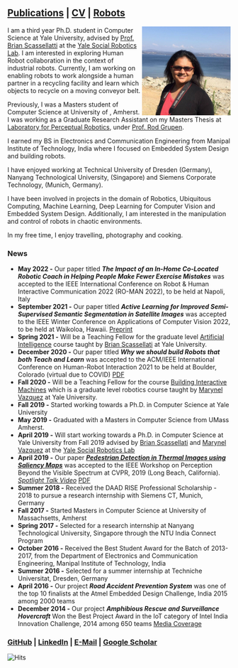 

## [Publications](https://sites.google.com/view/debasmita-publications/home) | [CV](https://sites.google.com/view/debasmita-cv/home) | [Robots](https://sites.google.com/view/debasmita-robots/home)

<img src="profile.jpg" alt="alt text" width="200" align="right"/>

I am a third year Ph.D. student in Computer Science at Yale University,  advised by [Prof. Brian Scassellatti](http://cs-www.cs.yale.edu/homes/scaz/) at the [Yale Social Robotics Lab](https://scazlab.yale.edu/). I am interested in exploring Human Robot collaboration in the context of industrial robots. Currently, I am working on enabling robots to work alongside a human partner in a recycling facility and  learn which objects to recycle on a moving conveyor belt.  


Previously, I was a Masters student of Computer Science at University of , Amherst. I was working as a Graduate Research Assistant on my Masters Thesis at [Laboratory for Perceptual Robotics](https://www-roboticMassachusettss.cs.umass.edu/), under [Prof. Rod Grupen](http://www-robotics.cs.umass.edu/~grupen/home.html). 

I earned my BS in Electronics and Communication Engineering from Manipal Institute of Technology, India where I focused on Embedded System Design and building robots. 

I have enjoyed working at Technical University of Dresden (Germany), Nanyang Technological University, (Singapore) and Siemens Corporate Technology, (Munich, Germany). 

I have been involved in projects in the domain of Robotics,  Ubiquitous Computing,  Machine Learning, Deep Learning for Computer Vision and Embedded System Design. Additionally,  I am interested in the manipulation and control of robots in chaotic environments.

In my free time, I enjoy travelling, photography and cooking. 

### News

- **May 2022 -** Our paper titled ***The Impact of an In-Home Co-Located Robotic Coach in Helping People Make Fewer Exercise Mistakes*** was accepted to the IEEE International Conference on Robot & Human Interactive Communication 2022 (RO-MAN 2022), to be held at Napoli, Italy 
- **September 2021 -** Our paper titled ***Active Learning for Improved Semi-Supervised Semantic Segmentation in Satellite Images*** was accepted to the IEEE Winter Conference on Applications of Computer Vision 2022, to be held at Waikoloa, Hawaii. [Preprint](https://arxiv.org/abs/2110.07782v1)
- **Spring 2021 -** Will be a Teaching Fellow for the graduate level [Artificial Intelligence]() course taught by [Brian Scassellati](http://www.cs.yale.edu/homes/scaz/) at Yale University. 
- **December 2020 -** Our paper titled ***Why we should build Robots that both Teach and Learn*** was accepted to the ACM/IEEE International Conference on Human-Robot Interaction 2021 to be held at Boulder, Colorado (virtual due to COVID) [PDF](https://scazlab.yale.edu/sites/default/files/files/hrifp1028-adamsonA.pdf)
- **Fall 2020 -** Will be a Teaching Fellow for the course [Building Interactive Machines](https://cpsc459-bim.gitlab.io/f20/) which is a graduate level robotics course taught by [Marynel Vazquez](http://www.marynel.net/) at Yale University. 
- **Fall 2019 -** Started working towards a Ph.D. in Computer Science at Yale University
- **May 2019 -** Graduated with a Masters in Computer Science from UMass Amherst. 
- **April 2019 -** Will start working towards a Ph.D. in Computer Science at Yale University from Fall 2019 advised by [Brian Scassellati](http://cs-www.cs.yale.edu/homes/scaz/) and [Marynel Vazquez](http://www.marynel.net/) at the [Yale Social Robotics Lab](https://scazlab.yale.edu/)
- **April 2019 -** Our paper [***Pedestrian Detection in Thermal Images using Saliency Maps***](https://arxiv.org/abs/1904.06859?context=cs) was accepted to the IEEE Workshop on Perception Beyond the Visible Spectrum at CVPR, 2019 (Long Beach, California). <span style="color:red">*[Spotlight Talk Video](https://www.youtube.com/watch?v=Ohs6VUkdcQU&t=19s)*</span> [PDF](https://arxiv.org/abs/1904.06859?context=cs)
- **Summer 2018 -** Received the DAAD RISE Professional Scholarship - 2018 to pursue a research internship with Siemens CT, Munich, Germany
- **Fall 2017 -** Started Masters in Computer Science at University of Massachsetts, Amherst 
- **Spring 2017 -** Selected for a research internship at Nanyang Technological University, Singapore through the NTU India Connect Program 
- **October 2016 -** Received the Best Student Award for the Batch of 2013-2017, from the Department of Electronics and Communication Engineering, Manipal Institute of Technology, India
- **Summer 2016 -** Selected for a summer internship at Techniche Universitat, Dresden, Germany
- **April 2016 -** Our project ***Road Accident Prevention System*** was one of the top 10 finalists at the Atmel Embedded Design Challenge, India 2015 among 2000 teams
- **December 2014 -** Our project ***Amphibious Rescue and Surveillance Hovercraft*** Won the Best Project Award in the IoT category of Intel India Innovation Challenge, 2014 among 650 teams [Media Coverage](http://thebengalurutimes.blogspot.com/2014/12/intel-india-hosts-first-ever-intel.html)


### [GitHub](https://github.com/DebasmitaGhose/) | [LinkedIn](https://www.linkedin.com/in/debasmita-ghose-59859763/) | <a href="mailto:dghose@umass.edu" target="_top">E-Mail</a> | [Google Scholar](https://scholar.google.com/citations?user=cgF857gAAAAJ&hl=en)

![Hits](https://hitcounter.pythonanywhere.com/count/tag.svg?url=https%3A%2F%2Fdebasmitaghose.github.io%2FDebasmita-Ghose%2F)
